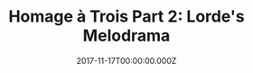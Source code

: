 ---
campaign-uuid: "c-daf0baf8-4be9-49ed-a330-1f7e940f0fae"
type: "Event"
category: "Music"
date: "2017-11-17T00:00:00.000Z"
end-date: "2017-12-21T00:00:00.000Z"
disable-form: false
is_promoted: false
has_entry_page: false
title: "Homage &agrave; Trois Part 2: Lorde's Melodrama"
competition-description: "<p>Get tickets for Lorde's concert on Friday, 22 Dec 2017\
  \ at Firebug, Leicester!</p>\n"
banner-img: "seetickets-main_image.jpg"
logo-left-href: "https://www.seetickets.com/event/homage-trois-part-2-lorde-s-melodrama/firebug/1127588"
logo-left-image: "seetickets-logo.png"
logo-left-title: "See Tickets"
has-winner: false
country-restrictions:
- "GB"
---